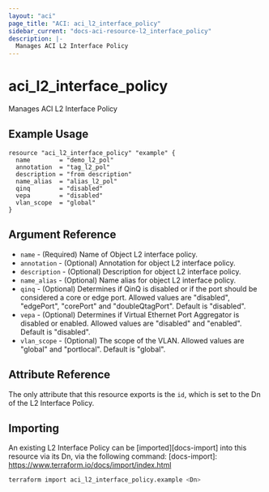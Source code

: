 ```yaml
---
layout: "aci"
page_title: "ACI: aci_l2_interface_policy"
sidebar_current: "docs-aci-resource-l2_interface_policy"
description: |-
  Manages ACI L2 Interface Policy
---
```


# aci_l2_interface_policy

Manages ACI L2 Interface Policy

## Example Usage

```hcl
resource "aci_l2_interface_policy" "example" {
  name        = "demo_l2_pol"
  annotation  = "tag_l2_pol"
  description = "from description"
  name_alias  = "alias_l2_pol"
  qinq        = "disabled"
  vepa        = "disabled"
  vlan_scope  = "global"
}
```

## Argument Reference

- `name` - (Required) Name of Object L2 interface policy.
- `annotation` - (Optional) Annotation for object L2 interface policy.
- `description` - (Optional) Description for object L2 interface policy.
- `name_alias` - (Optional) Name alias for object L2 interface policy.
- `qinq` - (Optional) Determines if QinQ is disabled or if the port should be considered a core or edge port. Allowed values are "disabled", "edgePort", "corePort" and "doubleQtagPort". Default is "disabled".
- `vepa` - (Optional) Determines if Virtual Ethernet Port Aggregator is disabled or enabled. Allowed values are "disabled" and "enabled". Default is "disabled".
- `vlan_scope` - (Optional) The scope of the VLAN. Allowed values are "global" and "portlocal". Default is "global".

## Attribute Reference

The only attribute that this resource exports is the `id`, which is set to the
Dn of the L2 Interface Policy.

## Importing

An existing L2 Interface Policy can be [imported][docs-import] into this resource via its Dn, via the following command:
[docs-import]: <https://www.terraform.io/docs/import/index.html>

```bash
terraform import aci_l2_interface_policy.example <Dn>
```
